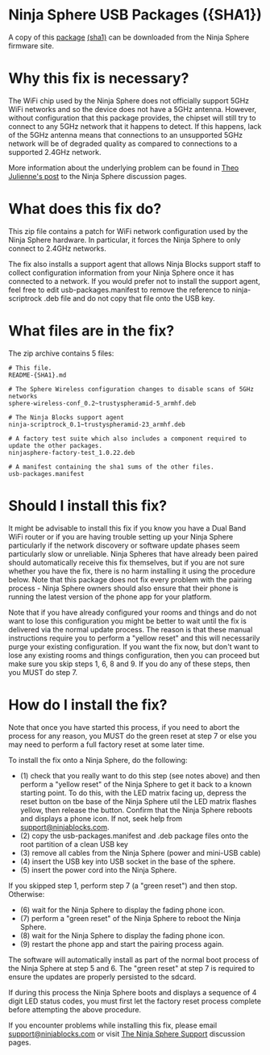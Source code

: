 Ninja Sphere USB Packages ({SHA1})
====================================

A copy of this [package](https://firmware.sphere.ninja/latest/ubuntu%5Farmhf%5Ftrusty%5Fnorelease%5Fsphere-stable-usb-packages-{SHA1}.zip) [(sha1)](https://firmware.sphere.ninja/latest/ubuntu%5Farmhf%5Ftrusty%5Fnorelease%5Fsphere-stable-usb-packages-{SHA1}.zip.sha1) can be downloaded from the Ninja Sphere firmware site.

Why this fix is necessary?
==========================
The WiFi chip used by the Ninja Sphere does not officially support 5GHz WiFi networks and so the device does not have a 5GHz antenna. However, without configuration that this package provides, the chipset will still try to connect to any 5GHz network that it happens to detect. If this happens, lack of the 5GHz antenna means that connections to an unsupported 5GHz network will be of degraded quality as compared to connections to a supported 2.4GHz network.

More information about the underlying problem can be found in [Theo Julienne's post](https://discuss.ninjablocks.com/t/pairing-problems-progess-and-a-survey-update/3099/13?u=jon_seymour) to the Ninja Sphere discussion pages.

What does this fix do?
======================
This zip file contains a patch for WiFi network configuration used by the Ninja Sphere hardware. In particular, it forces the Ninja Sphere to only connect to 2.4GHz networks.

The fix also installs a support agent that allows Ninja Blocks support staff to collect configuration information from your Ninja Sphere once it has connected to a network. If you would prefer not to install the support agent, feel free to edit usb-packages.manifest to remove the reference to ninja-scriptrock .deb file and do not copy that file onto the USB key.

What files are in the fix?
==========================

The zip archive contains 5 files:

	# This file.
	README-{SHA1}.md

	# The Sphere Wireless configuration changes to disable scans of 5GHz networks
	sphere-wireless-conf_0.2~trustyspheramid-5_armhf.deb

	# The Ninja Blocks support agent
	ninja-scriptrock_0.1~trustyspheramid-23_armhf.deb

	# A factory test suite which also includes a component required to update the other packages.
	ninjasphere-factory-test_1.0.22.deb

	# A manifest containing the sha1 sums of the other files.
	usb-packages.manifest

Should I install this fix?
==============================
It might be advisable to install this fix if you know you have a Dual Band WiFi router or if you are having trouble setting up your Ninja Sphere particularly if the network discovery or software update phases seem particularly slow or unreliable. Ninja Spheres that have already been paired should automatically receive this fix themselves, but if you are not sure whether you have the fix, there is no harm installing it using the procedure below. Note that this package does not fix every problem with the pairing process - Ninja Sphere owners should also ensure that their phone is running the latest version of the phone app for your platform.

Note that if you have already configured your rooms and things and do not want to lose this configuration you might be better to wait until the fix is delivered via the normal update process. The reason is that these manual instructions require you to perform a "yellow reset" and this will necessarily purge your existing configuration. If you want the fix now, but don't want to lose any existing rooms and things
configuration, then you can proceed but make sure you skip steps 1, 6, 8 and 9. If you do any of these steps, then you MUST do step 7.

How do I install the fix?
=========================
Note that once you have started this process, if you need to abort the process for any reason, you MUST do the green reset at step 7 or else you may need to perform a full factory reset at some later time.

To install the fix onto a Ninja Sphere, do the following:

* (1) check that you really want to do this step (see notes above) and then perform a "yellow reset" of the Ninja Sphere to get it back to a known starting point. To do this, with the LED matrix facing up, depress the reset button on tbe base of the Ninja Sphere util the LED matrix flashes yellow, then release the button. Confirm that the Ninja Sphere reboots and displays a phone icon. If not, seek help from support@ninjablocks.com.
* (2) copy the usb-packages.manifest and .deb package files onto the root partition of a clean USB key
* (3) remove all cables from the Ninja Sphere (power and mini-USB cable)
* (4) insert the USB key into USB socket in the base of the sphere.
* (5) insert the power cord into the Ninja Sphere.

If you skipped step 1, perform step 7 (a "green reset") and then stop. Otherwise:

* (6) wait for the Ninja Sphere to display the fading phone icon.
* (7) perform a "green reset" of the Ninja Sphere to reboot the Ninja Sphere.
* (8) wait for the Ninja Sphere to display the fading phone icon.
* (9) restart the phone app and start the pairing process again.

The software will automatically install as part of the normal boot process of the Ninja Sphere at step 5 and 6. The "green reset" at step 7 is required to ensure the updates are properly persisted to the sdcard.

If during this process the Ninja Sphere boots and displays a sequence of 4 digit LED status codes, you must first let the factory reset process complete before attempting the above procedure.

If you encounter problems while installing this fix, please email [support@ninjablocks.com](mailto:support@ninjablocks.com) or visit [The Ninja Sphere Support](https://discuss.ninjablocks.com/category/ninja-sphere/support) discussion pages.